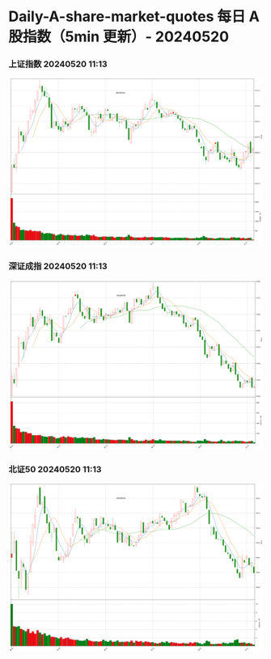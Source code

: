 
# Daily-A-share-market-quotes 每日 A 股指数（5min 更新）- 20240520

### 上证指数 20240520 11:13
![](./fig/2024/5/20240520-sh000001.png)

### 深证成指 20240520 11:13
![](./fig/2024/5/20240520-sz399001.png)

### 北证50 20240520 11:13
![](./fig/2024/5/20240520-bj899050.png)
